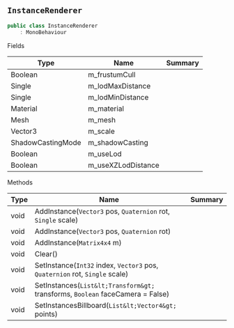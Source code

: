 ## `InstanceRenderer`

```csharp
public class InstanceRenderer
    : MonoBehaviour

```

Fields

| Type | Name | Summary | 
| --- | --- | --- | 
| Boolean | m_frustumCull |  | 
| Single | m_lodMaxDistance |  | 
| Single | m_lodMinDistance |  | 
| Material | m_material |  | 
| Mesh | m_mesh |  | 
| Vector3 | m_scale |  | 
| ShadowCastingMode | m_shadowCasting |  | 
| Boolean | m_useLod |  | 
| Boolean | m_useXZLodDistance |  | 


Methods

| Type | Name | Summary | 
| --- | --- | --- | 
| void | AddInstance(`Vector3` pos, `Quaternion` rot, `Single` scale) |  | 
| void | AddInstance(`Vector3` pos, `Quaternion` rot) |  | 
| void | AddInstance(`Matrix4x4` m) |  | 
| void | Clear() |  | 
| void | SetInstance(`Int32` index, `Vector3` pos, `Quaternion` rot, `Single` scale) |  | 
| void | SetInstances(`List&lt;Transform&gt;` transforms, `Boolean` faceCamera = False) |  | 
| void | SetInstancesBillboard(`List&lt;Vector4&gt;` points) |  | 


